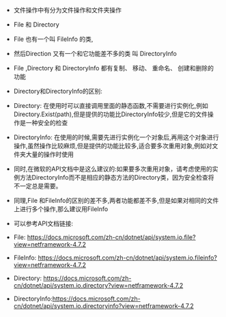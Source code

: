 * 文件操作中有分为文件操作和文件夹操作
* File 和 Directory
* File 也有一个叫 FileInfo 的类,
* 然后Direction 又有一个和它功能差不多的类 叫 DirectoryInfo

* File ,Directory 和 DirectoryInfo 都有复制、 移动、 重命名、 创建和删除的功能

* Directory和DirectoryInfo的区别:

* Directory: 在使用时可以直接调用里面的静态函数,不需要进行实例化,例如Directory.Exist(path),但是提供的功能比DirectoryInfo较少,但是它的文件操作是一种安全的检查

* DirectoryInfo: 在使用的时候,需要先进行实例化一个对象后,再用这个对象进行操作,虽然操作比较麻烦,但是提供的功能比较多,适合要多次重用对象,例如对文件夹大量的操作时使用

* 同时,在微软的API文档中是这么建议的:如果要多次重用对象，请考虑使用的实例方法DirectoryInfo而不是相应的静态方法的Directory类，因为安全检查将不一定总是需要。

* 同理,File 和FileInfo的区别的差不多,两者功能都差不多,但是如果对相同的文件上进行多个操作,那么建议用FileInfo

* 可以参考API文档链接:

* File: https://docs.microsoft.com/zh-cn/dotnet/api/system.io.file?view=netframework-4.7.2

* FileInfo: https://docs.microsoft.com/zh-cn/dotnet/api/system.io.fileinfo?view=netframework-4.7.2

* Directory: https://docs.microsoft.com/zh-cn/dotnet/api/system.io.directory?view=netframework-4.7.2

* DirectoryInfo:https://docs.microsoft.com/zh-cn/dotnet/api/system.io.directoryinfo?view=netframework-4.7.2
